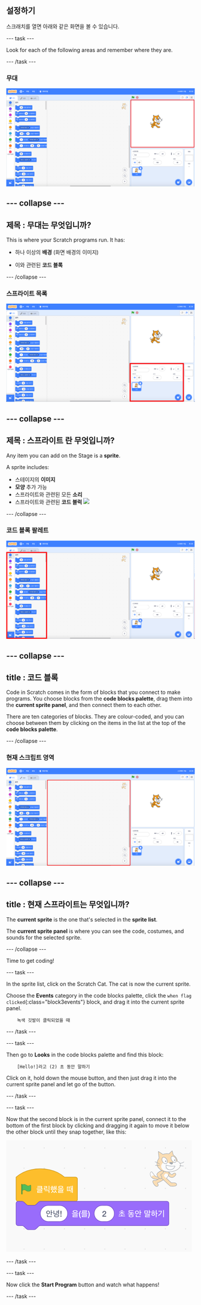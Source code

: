 ## 설정하기

스크래치를 열면 아래와 같은 화면을 볼 수 있습니다.

\--- task \---

Look for each of the following areas and remember where they are.

\--- /task \---

### 무대

![Scratch window with the stage highlighted](images/hlStage.png)

## \--- collapse \---

## 제목 : 무대는 무엇입니까?

This is where your Scratch programs run. It has:

* 하나 이상의 **배경** \(화면 배경의 이미지\)

* 이와 관련된 **코드 블록**

\--- /collapse \---

### 스프라이트 목록

![Scratch window with the sprite list highlighted](images/hlSpriteList.png)

## \--- collapse \---

## 제목 : 스프라이트 란 무엇입니까?

Any item you can add on the Stage is a **sprite**.

A sprite includes:

* 스테이지의 **이미지**
* **모양** 추가 가능
* 스프라이트와 관련된 모든 **소리**
* 스프라이트와 관련된 **코드 블럭** ![](images/setup2.png)

\--- /collapse \---

### 코드 블록 팔레트

![Scratch window with the blocks pallet highlighted](images/hlBlocksPalette.png)

## \--- collapse \---

## title : 코드 블록

Code in Scratch comes in the form of blocks that you connect to make programs. You choose blocks from the **code blocks palette**, drag them into the **current sprite panel**, and then connect them to each other.

There are ten categories of blocks. They are colour-coded, and you can choose between them by clicking on the items in the list at the top of the **code blocks palette**.

\--- /collapse \---

### 현재 스크립트 영역

![Scratch window with the current sprite panel highlighted](images/hlCurrentSpritePanel.png)

## \--- collapse \---

## title : 현재 스프라이트는 무엇입니까?

The **current sprite** is the one that's selected in the **sprite list**.

The **current sprite panel** is where you can see the code, costumes, and sounds for the selected sprite.

\--- /collapse \---

Time to get coding!

\--- task \---

In the sprite list, click on the Scratch Cat. The cat is now the current sprite.

Choose the **Events** category in the code blocks palette, click the `when flag clicked`{:class="block3events"} block, and drag it into the current sprite panel.

```blocks3
    녹색 깃발이 클릭되었을 때
```

\--- /task \---

\--- task \---

Then go to **Looks** in the code blocks palette and find this block:

```blocks3
    [Hello!]라고 (2) 초 동안 말하기
```

Click on it, hold down the mouse button, and then just drag it into the current sprite panel and let go of the button.

\--- /task \---

\--- task \---

Now that the second block is in the current sprite panel, connect it to the bottom of the first block by clicking and dragging it again to move it below the other block until they snap together, like this:

![](images/setup3.png)

\--- /task \---

\--- task \---

Now click the **Start Program** button and watch what happens!

\--- /task \---